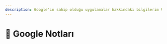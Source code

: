 ```yaml
---
description: Google'ın sahip olduğu uygulamalar hakkındaki bilgilerim 📚
---
```


# 📍 Google Notları 
